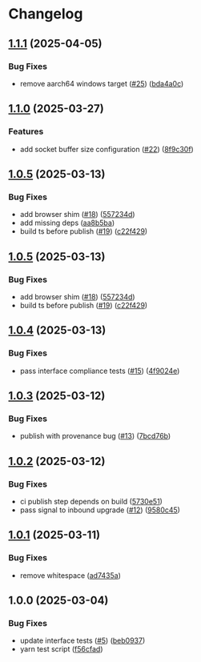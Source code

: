 # Changelog

## [1.1.1](https://github.com/ChainSafe/js-libp2p-quic/compare/v1.1.0...v1.1.1) (2025-04-05)


### Bug Fixes

* remove aarch64 windows target ([#25](https://github.com/ChainSafe/js-libp2p-quic/issues/25)) ([bda4a0c](https://github.com/ChainSafe/js-libp2p-quic/commit/bda4a0cf74c9a26a9669e5ad23b0468c77567ad4))

## [1.1.0](https://github.com/ChainSafe/js-libp2p-quic/compare/v1.0.5...v1.1.0) (2025-03-27)


### Features

* add socket buffer size configuration ([#22](https://github.com/ChainSafe/js-libp2p-quic/issues/22)) ([8f9c30f](https://github.com/ChainSafe/js-libp2p-quic/commit/8f9c30fd14ccd004d68b0407b3f350ce4074d976))

## [1.0.5](https://github.com/ChainSafe/js-libp2p-quic/compare/v1.0.4...v1.0.5) (2025-03-13)


### Bug Fixes

* add browser shim ([#18](https://github.com/ChainSafe/js-libp2p-quic/issues/18)) ([557234d](https://github.com/ChainSafe/js-libp2p-quic/commit/557234d7920d95d54a50c8c2efb4e76c822fd287))
* add missing deps ([aa8b5ba](https://github.com/ChainSafe/js-libp2p-quic/commit/aa8b5baac6cf54f1ef905c4ac82d9fe328459c8e))
* build ts before publish ([#19](https://github.com/ChainSafe/js-libp2p-quic/issues/19)) ([c22f429](https://github.com/ChainSafe/js-libp2p-quic/commit/c22f4299b3c29c7834d524b3ce8c5d3d1a2f15ac))

## [1.0.5](https://github.com/ChainSafe/js-libp2p-quic/compare/v1.0.4...v1.0.5) (2025-03-13)


### Bug Fixes

* add browser shim ([#18](https://github.com/ChainSafe/js-libp2p-quic/issues/18)) ([557234d](https://github.com/ChainSafe/js-libp2p-quic/commit/557234d7920d95d54a50c8c2efb4e76c822fd287))
* build ts before publish ([#19](https://github.com/ChainSafe/js-libp2p-quic/issues/19)) ([c22f429](https://github.com/ChainSafe/js-libp2p-quic/commit/c22f4299b3c29c7834d524b3ce8c5d3d1a2f15ac))

## [1.0.4](https://github.com/ChainSafe/js-libp2p-quic/compare/v1.0.3...v1.0.4) (2025-03-13)


### Bug Fixes

* pass interface compliance tests ([#15](https://github.com/ChainSafe/js-libp2p-quic/issues/15)) ([4f9024e](https://github.com/ChainSafe/js-libp2p-quic/commit/4f9024e4d771d9f1adcbdeb78a90f9165e141726))

## [1.0.3](https://github.com/ChainSafe/js-libp2p-quic/compare/v1.0.2...v1.0.3) (2025-03-12)


### Bug Fixes

* publish with provenance bug ([#13](https://github.com/ChainSafe/js-libp2p-quic/issues/13)) ([7bcd76b](https://github.com/ChainSafe/js-libp2p-quic/commit/7bcd76bb947c78b030955e39f03c99989ff18b43))

## [1.0.2](https://github.com/ChainSafe/js-libp2p-quic/compare/v1.0.1...v1.0.2) (2025-03-12)


### Bug Fixes

* ci publish step depends on build ([5730e51](https://github.com/ChainSafe/js-libp2p-quic/commit/5730e516e7b88579b7f04a4486090cd41172b612))
* pass signal to inbound upgrade ([#12](https://github.com/ChainSafe/js-libp2p-quic/issues/12)) ([9580c45](https://github.com/ChainSafe/js-libp2p-quic/commit/9580c45c9c056793abe1c0f415e9dbad32e9a7ed))

## [1.0.1](https://github.com/ChainSafe/js-libp2p-quic/compare/v1.0.0...v1.0.1) (2025-03-11)


### Bug Fixes

* remove whitespace ([ad7435a](https://github.com/ChainSafe/js-libp2p-quic/commit/ad7435aa65f3abd4a574dce5ce568726e7fef545))

## 1.0.0 (2025-03-04)


### Bug Fixes

* update interface tests ([#5](https://github.com/ChainSafe/js-libp2p-quic/issues/5)) ([beb0937](https://github.com/ChainSafe/js-libp2p-quic/commit/beb0937fc5f0bd4ea6d8c63ed76d441774c22226))
* yarn test script ([f56cfad](https://github.com/ChainSafe/js-libp2p-quic/commit/f56cfad495821d6f1c56d857a98a36ddab2c07cd))
